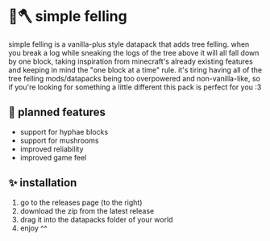 # 🌳🪓 simple felling

simple felling is a vanilla-plus style datapack that adds tree felling. when you break a log while sneaking the logs of the tree above it will all fall down by one block, taking inspiration from minecraft's already existing features and keeping in mind the "one block at a time" rule. it's tiring having all of the tree felling mods/datapacks being too overpowered and non-vanilla-like, so if you're looking for something a little different this pack is perfect for you :3

## 🔮 planned features

- support for hyphae blocks
- support for mushrooms
- improved reliability
- improved game feel

## ✨ installation

1. go to the releases page (to the right)
2. download the zip from the latest release
3. drag it into the datapacks folder of your world
4. enjoy ^^

